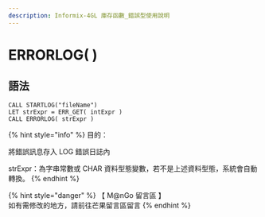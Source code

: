 ```yaml
---
description: Informix-4GL 庫存函數_錯誤型使用說明
---
```


# ERRORLOG( )

## 語法

```
CALL STARTLOG("fileName")
LET strExpr = ERR_GET( intExpr )
CALL ERRORLOG( strExpr )
```

{% hint style="info" %}
目的：

將錯誤訊息存入 LOG 錯誤日誌內

strExpr：為字串常數或 CHAR 資料型態變數，若不是上述資料型態，系統會自動轉換。
{% endhint %}

{% hint style="danger" %}
【 M@nGo 留言區 】\
如有需修改的地方，請前往芒果留言區留言
{% endhint %}
